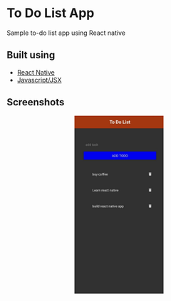 # To Do List App
Sample to-do list app using React native

## Built using
- [React Native](https://reactnative.dev/)
- [Javascript/JSX](https://reactjs.org/docs/introducing-jsx.html)

## Screenshots
<p align="center">
  <img src="https://github.com/Ruthvikbr/React-Native-To-Do-List/blob/master/Screenshots/RN%20-To%20do%20list.jpeg" width="200" height="400"/>
</p>
